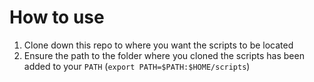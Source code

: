 # How to use

1. Clone down this repo to where you want the scripts to be located
2. Ensure the path to the folder where you cloned the scripts has been added to your `PATH` (`export PATH=$PATH:$HOME/scripts`)

